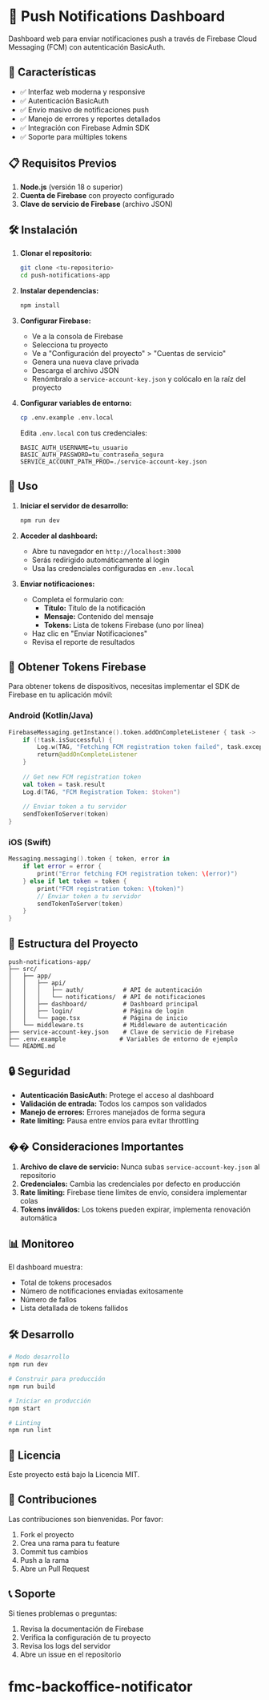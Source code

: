 # 📱 Push Notifications Dashboard

Dashboard web para enviar notificaciones push a través de Firebase Cloud Messaging (FCM) con autenticación BasicAuth.

## 🚀 Características

- ✅ Interfaz web moderna y responsive
- ✅ Autenticación BasicAuth
- ✅ Envío masivo de notificaciones push
- ✅ Manejo de errores y reportes detallados
- ✅ Integración con Firebase Admin SDK
- ✅ Soporte para múltiples tokens

## 📋 Requisitos Previos

1. **Node.js** (versión 18 o superior)
2. **Cuenta de Firebase** con proyecto configurado
3. **Clave de servicio de Firebase** (archivo JSON)

## 🛠️ Instalación

1. **Clonar el repositorio:**
   ```bash
   git clone <tu-repositorio>
   cd push-notifications-app
   ```

2. **Instalar dependencias:**
   ```bash
   npm install
   ```

3. **Configurar Firebase:**
   - Ve a la consola de Firebase
   - Selecciona tu proyecto
   - Ve a "Configuración del proyecto" > "Cuentas de servicio"
   - Genera una nueva clave privada
   - Descarga el archivo JSON
   - Renómbralo a `service-account-key.json` y colócalo en la raíz del proyecto

4. **Configurar variables de entorno:**
   ```bash
   cp .env.example .env.local
   ```
   
   Edita `.env.local` con tus credenciales:
   ```
   BASIC_AUTH_USERNAME=tu_usuario
   BASIC_AUTH_PASSWORD=tu_contraseña_segura
   SERVICE_ACCOUNT_PATH_PROD=./service-account-key.json
   ```

## 🚀 Uso

1. **Iniciar el servidor de desarrollo:**
   ```bash
   npm run dev
   ```

2. **Acceder al dashboard:**
   - Abre tu navegador en `http://localhost:3000`
   - Serás redirigido automáticamente al login
   - Usa las credenciales configuradas en `.env.local`

3. **Enviar notificaciones:**
   - Completa el formulario con:
     - **Título:** Título de la notificación
     - **Mensaje:** Contenido del mensaje
     - **Tokens:** Lista de tokens Firebase (uno por línea)
   - Haz clic en "Enviar Notificaciones"
   - Revisa el reporte de resultados

## 📱 Obtener Tokens Firebase

Para obtener tokens de dispositivos, necesitas implementar el SDK de Firebase en tu aplicación móvil:

### Android (Kotlin/Java)
```kotlin
FirebaseMessaging.getInstance().token.addOnCompleteListener { task ->
    if (!task.isSuccessful) {
        Log.w(TAG, "Fetching FCM registration token failed", task.exception)
        return@addOnCompleteListener
    }
    
    // Get new FCM registration token
    val token = task.result
    Log.d(TAG, "FCM Registration Token: $token")
    
    // Enviar token a tu servidor
    sendTokenToServer(token)
}
```

### iOS (Swift)
```swift
Messaging.messaging().token { token, error in
    if let error = error {
        print("Error fetching FCM registration token: \(error)")
    } else if let token = token {
        print("FCM registration token: \(token)")
        // Enviar token a tu servidor
        sendTokenToServer(token)
    }
}
```

## 🔧 Estructura del Proyecto

```
push-notifications-app/
├── src/
│   ├── app/
│   │   ├── api/
│   │   │   ├── auth/           # API de autenticación
│   │   │   └── notifications/  # API de notificaciones
│   │   ├── dashboard/          # Dashboard principal
│   │   ├── login/              # Página de login
│   │   └── page.tsx            # Página de inicio
│   └── middleware.ts           # Middleware de autenticación
├── service-account-key.json    # Clave de servicio de Firebase
├── .env.example               # Variables de entorno de ejemplo
└── README.md
```

## 🔒 Seguridad

- **Autenticación BasicAuth:** Protege el acceso al dashboard
- **Validación de entrada:** Todos los campos son validados
- **Manejo de errores:** Errores manejados de forma segura
- **Rate limiting:** Pausa entre envíos para evitar throttling

## �� Consideraciones Importantes

1. **Archivo de clave de servicio:** Nunca subas `service-account-key.json` al repositorio
2. **Credenciales:** Cambia las credenciales por defecto en producción
3. **Rate limiting:** Firebase tiene límites de envío, considera implementar colas
4. **Tokens inválidos:** Los tokens pueden expirar, implementa renovación automática

## 📊 Monitoreo

El dashboard muestra:
- Total de tokens procesados
- Número de notificaciones enviadas exitosamente
- Número de fallos
- Lista detallada de tokens fallidos

## 🛠️ Desarrollo

```bash
# Modo desarrollo
npm run dev

# Construir para producción
npm run build

# Iniciar en producción
npm start

# Linting
npm run lint
```

## 📝 Licencia

Este proyecto está bajo la Licencia MIT.

## 🤝 Contribuciones

Las contribuciones son bienvenidas. Por favor:
1. Fork el proyecto
2. Crea una rama para tu feature
3. Commit tus cambios
4. Push a la rama
5. Abre un Pull Request

## 📞 Soporte

Si tienes problemas o preguntas:
1. Revisa la documentación de Firebase
2. Verifica la configuración de tu proyecto
3. Revisa los logs del servidor
4. Abre un issue en el repositorio
# fmc-backoffice-notificator
